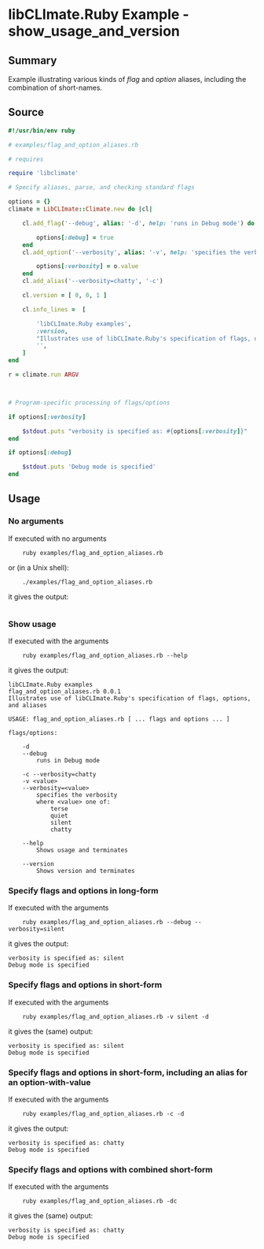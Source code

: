 # libCLImate.Ruby Example - **show_usage_and_version**

## Summary

Example illustrating various kinds of *flag* and *option* aliases, including the combination of short-names.

## Source

```ruby
#!/usr/bin/env ruby

# examples/flag_and_option_aliases.rb

# requires

require 'libclimate'

# Specify aliases, parse, and checking standard flags

options = {}
climate = LibCLImate::Climate.new do |cl|

	cl.add_flag('--debug', alias: '-d', help: 'runs in Debug mode') do

		options[:debug] = true
	end
	cl.add_option('--verbosity', alias: '-v', help: 'specifies the verbosity', values: [ 'terse', 'quiet', 'silent', 'chatty' ]) do |o, a|

		options[:verbosity] = o.value
	end
	cl.add_alias('--verbosity=chatty', '-c')

	cl.version = [ 0, 0, 1 ]

	cl.info_lines =  [

		'libCLImate.Ruby examples',
		:version,
		"Illustrates use of libCLImate.Ruby's specification of flags, options, and aliases",
		'',
	]
end

r = climate.run ARGV



# Program-specific processing of flags/options

if options[:verbosity]

	$stdout.puts "verbosity is specified as: #{options[:verbosity]}"
end

if options[:debug]

	$stdout.puts 'Debug mode is specified'
end
```

## Usage

### No arguments

If executed with no arguments

```
    ruby examples/flag_and_option_aliases.rb
```

or (in a Unix shell):

```
    ./examples/flag_and_option_aliases.rb
```

it gives the output:

```
```

### Show usage

If executed with the arguments

```
    ruby examples/flag_and_option_aliases.rb --help
```

it gives the output:

```
libCLImate.Ruby examples
flag_and_option_aliases.rb 0.0.1
Illustrates use of libCLImate.Ruby's specification of flags, options, and aliases

USAGE: flag_and_option_aliases.rb [ ... flags and options ... ]

flags/options:

	-d
	--debug
		runs in Debug mode

	-c --verbosity=chatty
	-v <value>
	--verbosity=<value>
		specifies the verbosity
		where <value> one of:
			terse
			quiet
			silent
			chatty

	--help
		Shows usage and terminates

	--version
		Shows version and terminates
```

### Specify flags and options in long-form

If executed with the arguments

```
    ruby examples/flag_and_option_aliases.rb --debug --verbosity=silent
```

it gives the output:

```
verbosity is specified as: silent
Debug mode is specified
```

### Specify flags and options in short-form

If executed with the arguments

```
    ruby examples/flag_and_option_aliases.rb -v silent -d
```

it gives the (same) output:

```
verbosity is specified as: silent
Debug mode is specified
```

### Specify flags and options in short-form, including an alias for an option-with-value

If executed with the arguments

```
    ruby examples/flag_and_option_aliases.rb -c -d
```

it gives the output:

```
verbosity is specified as: chatty
Debug mode is specified
```

### Specify flags and options with combined short-form

If executed with the arguments

```
    ruby examples/flag_and_option_aliases.rb -dc
```

it gives the (same) output:

```
verbosity is specified as: chatty
Debug mode is specified
```


